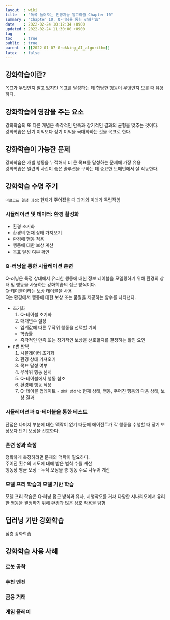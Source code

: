 ```yaml
---
layout  : wiki
title   : "쏙쏙 들어오는 인공지능 알고리즘 Chapter 10"
summary : "Chapter 10. Q-러닝을 통한 강화학습"
date    : 2022-02-24 10:12:34 +0900
updated : 2022-02-24 11:30:00 +0900
tag     : 
toc     : true
public  : true
parent  : [[2022-01-07-Grokking_AI_algorithm]]
latex   : false
---
```


## 강화학습이란?

목표가 무엇인지 알고 있지만 목표를 달성하는 데 합당한 행동이 무엇인지 모를 때 유용하다.

## 강화학습에 영감을 주는 요소

강화학습의 또 다른 개념은 즉각적인 만족과 장기적인 결과의 균형을 맞추는 것이다.  
강화학습은 단기 이익보다 장기 이익을 극대화하는 것을 목표로 한다.

## 강화학습이 가능한 문제

강화학습은 개별 행동을 누적해서 더 큰 목표를 달성하는 문제에 가장 유용  
강화학습은 일련의 사건이 좋은 솔루션을 구하는 데 중요한 도메인에서 잘 작동한다.  

## 강화학습 수명 주기

`마르코프 결정 과정`: 현재가 주어졌을 때 과거와 미래가 독립적임

### 시뮬레이션 및 데이터: 환경 활성화

* 환경 초기화
* 환경의 현재 상태 가져오기
* 환경에 행동 적용
* 행동에 대한 보상 계산
* 목표 달성 여부 확인

### Q-러닝을 통한 시뮬레이션 훈련

Q-러닝은 특정 상태에서 유리한 행동에 대한 정보 테이블을 모델링하기 위해 환경의 상태 및 행동을 사용하는 강화학습의 접근 방식이다.  
Q-테이블이라는 보상 테이블을 사용  
Q는 환경에서 행동에 대한 보상 또는 품질을 제공하는 함수를 나타낸다.  

* 초기화
  1) Q-테이블 초기화
  2) 매개변수 설정
    * 임계값에 따른 무작위 행동을 선택할 기회
    * 학습률
    * 즉각적인 만족 또는 장기적인 보상을 선호할지를 결정하는 할인 요인
* n번 반복
  1) 시뮬레이터 초기화
  2) 환경 상태 가져오기
  3) 목표 달성 여부
  4) 무작위 행동 선택
  5) Q-테이블에서 행동 참조
  6) 환경에 행동 적용
  7) Q-테이블 업데이트 - `벨만 방정식`: 현재 상태, 행동, 주어진 행동의 다음 상태, 보상 결과

### 시뮬레이션과 Q-테이블을 통한 테스트

단점은 나머지 부분에 대한 맥락이 없기 때문에 에이전트가 각 행동을 수행할 때 장기 보상보다 단기 보상을 선호한다.

### 훈련 성과 측정

정확하게 측정하려면 문제의 맥락이 필요하다.  
주어진 횟수의 시도에 대해 받은 벌칙 수를 계산  
행동당 평균 보상 - 누적 보상을 총 행동 수로 나누어 계산

### 모델 프리 학습과 모델 기반 학습

모델 프리 학습은 Q-러닝 접근 방식과 유사, 시행착오를 거쳐 다양한 시나리오에서 유리한 행동을 결정하기 위해 환경과 많은 상호 작용을 탐험

## 딥러닝 기반 강화학습

심층 강화학습

## 강화학습 사용 사례

### 로봇 공학

### 추천 엔진

### 금융 거래

### 게임 플레이
